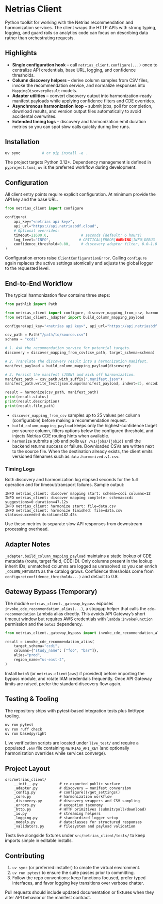 # Netrias Client

Python toolkit for working with the Netrias recommendation and harmonization services. The client wraps the HTTP APIs with strong typing, logging, and guard rails so analytics code can focus on describing data rather than orchestrating requests.

## Highlights
- **Single configuration hook** – call `netrias_client.configure(...)` once to centralize API credentials, base URL, logging, and confidence thresholds.
- **Column discovery helpers** – derive column samples from CSV files, invoke the recommendation service, and normalize responses into `MappingDiscoveryResult` models.
- **Adapter utilities** – convert discovery output into harmonization-ready manifest payloads while applying confidence filters and CDE overrides.
- **Asynchronous harmonization loop** – submit jobs, poll for completion, download results, and version output files automatically to avoid accidental overwrites.
- **Extended timing logs** – discovery and harmonization emit duration metrics so you can spot slow calls quickly during live runs.

## Installation

```bash
uv sync          # or pip install -e .
```

The project targets Python 3.12+. Dependency management is defined in `pyproject.toml`; `uv` is the preferred workflow during development.

## Configuration

All client entry points require explicit configuration. At minimum provide the API key and the base URL.

```python
from netrias_client import configure

configure(
    api_key="<netrias api key>",
    api_url="https://api.netriasbdf.cloud",
    # Optional overrides:
    timeout=21600.0,               # seconds (default: 6 hours)
    log_level="INFO",             # CRITICAL|ERROR|WARNING|INFO|DEBUG
    confidence_threshold=0.80,     # discovery adapter filter, 0.0–1.0
)
```

Configuration errors raise `ClientConfigurationError`. Calling `configure` again replaces the active settings atomically and adjusts the global logger to the requested level.

## End-to-End Workflow

The typical harmonization flow contains three steps:

```python
from pathlib import Path

from netrias_client import configure, discover_mapping_from_csv, harmonize
from netrias_client._adapter import build_column_mapping_payload

configure(api_key="<netrias api key>", api_url="https://api.netriasbdf.cloud")

csv_path = Path("/path/to/source.csv")
schema = "ccdi"

# 1. Ask the recommendation service for potential targets.
discovery = discover_mapping_from_csv(csv_path, target_schema=schema)

# 2. Translate the discovery result into a harmonization manifest.
manifest_payload = build_column_mapping_payload(discovery)

# 3. Persist the manifest (JSON) and kick off harmonization.
manifest_path = csv_path.with_suffix(".manifest.json")
manifest_path.write_text(json.dumps(manifest_payload, indent=2), encoding="utf-8")

result = harmonize(csv_path, manifest_path)
print(result.status)
print(result.description)
print(result.file_path)
```

- `discover_mapping_from_csv` samples up to 25 values per column (configurable) before making a recommendation request.
- `build_column_mapping_payload` keeps only the highest-confidence target per source column, filters options below the configured threshold, and injects Netrias CDE routing hints when available.
- `harmonize` submits a job and polls `GET /v1/jobs/{jobId}` until the backend returns success or failure. Downloaded CSVs are written next to the source file. When the destination already exists, the client emits versioned filenames such as `data.harmonized.v1.csv`.

### Timing Logs

Both discovery and harmonization log elapsed seconds for the full operation and for timeout/transport failures. Sample output:

```
INFO netrias_client: discover mapping start: schema=ccdi columns=12
INFO netrias_client: discover mapping complete: schema=ccdi suggestions=0 duration=47.12s
INFO netrias_client: harmonize start: file=data.csv
INFO netrias_client: harmonize finished: file=data.csv status=succeeded duration=182.45s
```

Use these metrics to separate slow API responses from downstream processing overhead.

## Adapter Notes

`_adapter.build_column_mapping_payload` maintains a static lookup of CDE metadata (route, target field, CDE ID). Only columns present in the lookup inherit IDs; unmatched columns are logged as unresolved so you can enrich `_COLUMN_METADATA` as the catalog grows. Confidence thresholds come from `configure(confidence_threshold=...)` and default to 0.8.

## Gateway Bypass (Temporary)

The module `netrias_client._gateway_bypass` exposes `invoke_cde_recommendation_alias(...)`, a stopgap helper that calls the `cde-recommendation` Lambda alias directly. This avoids API Gateway’s short timeout window but requires AWS credentials with `lambda:InvokeFunction` permission and the `boto3` dependency.

```python
from netrias_client._gateway_bypass import invoke_cde_recommendation_alias

result = invoke_cde_recommendation_alias(
    target_schema="ccdi",
    columns={"study_name": ["foo", "bar"]},
    alias="prod",
    region_name="us-east-2",
)
```

Install `boto3` (or `netrias-client[aws]` if provided) before importing the bypass module, and rotate IAM credentials frequently. Once API Gateway limits are raised, prefer the standard discovery flow again.

## Testing & Tooling

The repository ships with pytest-based integration tests plus lint/type tooling.

```bash
uv run pytest
uv run ruff check
uv run basedpyright
```

Live verification scripts are located under `live_test/` and require a populated `.env` file containing `NETRIAS_API_KEY` (and optionally harmonization overrides while services converge).

## Project Layout

```
src/netrias_client/
    __init__.py          # re-exported public surface
    _adapter.py          # discovery → manifest conversion
    _config.py           # configure()/get_settings()
    _core.py             # harmonization workflow
    _discovery.py        # discovery wrappers and CSV sampling
    _errors.py           # exception taxonomy
    _http.py             # HTTP primitives (submit/poll/download)
    _io.py               # streaming helpers
    _logging.py          # standardized logger setup
    _models.py           # dataclasses for structured responses
    _validators.py       # filesystem and payload validation
```

Tests live alongside fixtures under `src/netrias_client/tests/` to keep imports simple in editable installs.

## Contributing

1. `uv sync` (or preferred installer) to create the virtual environment.
2. `uv run pytest` to ensure the suite passes prior to committing.
3. Follow the repo conventions: keep functions focused, prefer typed interfaces, and favor logging key transitions over verbose chatter.

Pull requests should include updated documentation or fixtures when they alter API behavior or the manifest contract.

